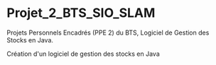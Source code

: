 # Projet_2_BTS_SIO_SLAM
Projets Personnels Encadrés (PPE 2) du BTS, Logiciel de Gestion des Stocks en Java.

Création d'un logiciel de gestion des stocks en Java
